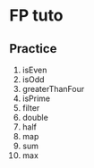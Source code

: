 # FP tuto

## Practice

1. isEven
2. isOdd
3. greaterThanFour
4. isPrime
5. filter
6. double
7. half
8. map
9. sum
10. max


